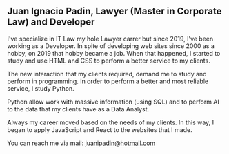 <h2>Juan Ignacio Padin, Lawyer (Master in Corporate Law) and Developer </h2>
 
<p>I've specialize in IT Law my hole Lawyer carrer but since 2019, I've been working as a Developer. In spite of developing web sites since 2000 as a hobby, on 2019 that hobby became a job. When that happened, I started to study and use HTML and CSS to perform a better service to my clients.</p>
<p>The new interaction that my clients required, demand me to study and perform in programming. In order to perform a better and most reliable service, I study Python.</p>
<p>Python allow work with massive information (using SQL) and to perform AI to the data that my clients have as a Data Analyst. 
 
 <p> Always my career moved based on the needs of my clients. In this way, I began to apply JavaScript and React to the websites that I made. </p>


You can reach me via mail: juanipadin@hotmail.com
